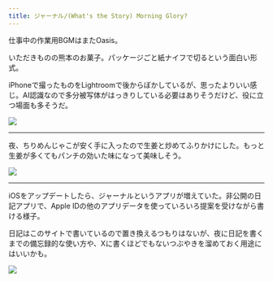 ```yaml
---
title: ジャーナル/(What's the Story) Morning Glory?
---
```


仕事中の作業用BGMはまたOasis。

いただきものの熊本のお菓子。パッケージごと紙ナイフで切るという面白い形式。

iPhoneで撮ったものをLightroomで後からぼかしているが、思ったよりいい感じ。AI認識なので多分被写体がはっきりしている必要はありそうだけど、役に立つ場面も多そうだ。

![](https://photos.apkas.net/medium/202401/20240122-171257.webp)

---

夜、ちりめんじゃこが安く手に入ったので生姜と炒めてふりかけにした。もっと生姜が多くてもパンチの効いた味になって美味しそう。

![](https://photos.apkas.net/medium/202401/20240122-184535.webp)

---

iOSをアップデートしたら、ジャーナルというアプリが増えていた。非公開の日記アプリで、Apple IDの他のアプリデータを使っていろいろ提案を受けながら書ける様子。

日記はこのサイトで書いているので置き換えるつもりはないが、夜に日記を書くまでの備忘録的な使い方や、Xに書くほどでもないつぶやきを溜めておく用途にはいいかも。

![](https://photos.apkas.net/medium/202401/20240122-212100.webp)
